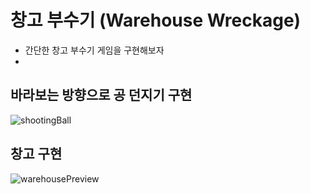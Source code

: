 # 창고 부수기 (Warehouse Wreckage)
- 간단한 창고 부수기 게임을 구현해보자
- 

## 바라보는 방향으로 공 던지기 구현
![shootingBall](images/shootingBall.gif)

## 창고 구현
![warehousePreview](images/warehousePreview.gif)
